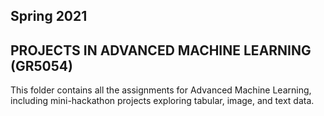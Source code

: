## Spring 2021 
## PROJECTS IN ADVANCED MACHINE LEARNING (GR5054)
This folder contains all the assignments for Advanced Machine Learning, including mini-hackathon projects exploring tabular, image, and text data.
